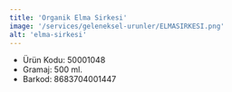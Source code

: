 ```yaml
---
title: 'Organik Elma Sirkesi'
image: '/services/geleneksel-urunler/ELMASIRKESI.png'
alt: 'elma-sirkesi'
---
```


* Ürün Kodu: 50001048 
* Gramaj: 500 ml. 
* Barkod: 8683704001447